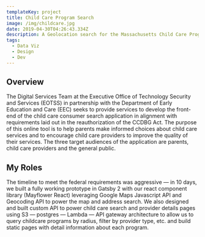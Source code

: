 ```yaml
---
templateKey: project
title: Child Care Program Search
image: /img/childcare.jpg
date: 2019-04-30T04:26:43.334Z
description: A Geolocation search for the Massachusetts Child Care Programs
tags:
  - Data Viz
  - Design
  - Dev
---
```


## Overview
The Digital Services Team at the Executive Office of Technology Security and Services (EOTSS) in partnership with the Department of Early Education and Care (EEC) seeks to provide services to develop the front-end of the child care consumer search application in alignment with requirements laid out in the reauthorization of the CCDBG Act. The purpose of this online tool is to help parents make informed choices about child care services and to encourage child care providers to improve the quality of their services. The three target audiences of the application are parents, child care providers and the general public.


## My Roles
The timeline to meet the federal requirements was aggressive — in 10 days, we built a fully working prototype in Gatsby 2 with our react component library (Mayflower React) leveraging Google Maps Javascript API and Geocoding API to power the map and address search. We also designed and built custom API to power child care search and provider details pages using S3 — postgres — Lambda — API gateway architecture to allow us to query childcare programs by radius, filter by provider type, etc. and build static pages with detail information about each program.
